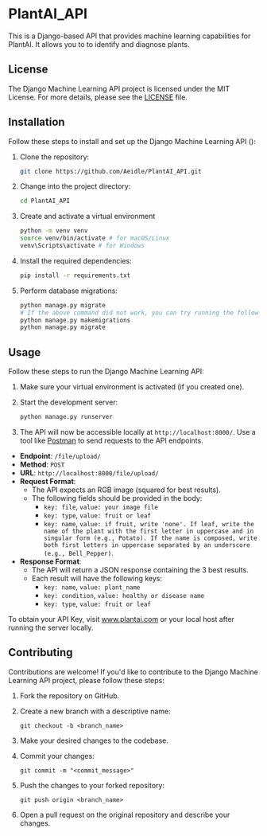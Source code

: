 # PlantAI_API


This is a Django-based API that provides machine learning capabilities for PlantAI. It allows you to to identify and diagnose plants.

## License

The Django Machine Learning API project is licensed under the MIT License. For more details, please see the [LICENSE](LICENSE) file.

## Installation

Follow these steps to install and set up the Django Machine Learning API ():

1. Clone the repository:
    ```bash
    git clone https://github.com/Aeidle/PlantAI_API.git
    ```


2. Change into the project directory:
    ```bash
    cd PlantAI_API
    ```

3. Create and activate a virtual environment
    ```bash
    python -m venv venv
    source venv/bin/activate # for macOS/Linux
    venv\Scripts\activate # for Windows
    ```

4. Install the required dependencies:
    ```bash
    pip install -r requirements.txt
    ```

5. Perform database migrations:
    ```bash
    python manage.py migrate
    # If the above command did not work, you can try running the following two commands instead:
    python manage.py makemigrations
    python manage.py migrate
    ```



## Usage

Follow these steps to run the Django Machine Learning API:

1. Make sure your virtual environment is activated (if you created one).

2. Start the development server:
    ```bash
    python manage.py runserver
    ```

3. The API will now be accessible locally at `http://localhost:8000/`. Use a tool like [Postman](https://www.postman.com/) to send requests to the API endpoints.

- **Endpoint**: `/file/upload/`
- **Method**: `POST`
- **URL**: `http://localhost:8000/file/upload/`
- **Request Format**:
  - The API expects an RGB image (squared for best results).
  - The following fields should be provided in the body:
    - `key: file`, `value: your image file`
    - `key: type`, `value: fruit or leaf`
    - `key: name`, `value: if fruit, write 'none'. If leaf, write the name of the plant with the first letter in uppercase and in singular form (e.g., Potato). If the name is composed, write both first letters in uppercase separated by an underscore (e.g., Bell_Pepper)`.
- **Response Format**:
  - The API will return a JSON response containing the 3 best results.
  - Each result will have the following keys:
    - `key: name`, `value: plant_name`
    - `key: condition`, `value: healthy or disease name`
    - `key: type`, `value: fruit or leaf`

To obtain your API Key, visit www.plantai.com or your local host after running the server locally.

## Contributing

Contributions are welcome! If you'd like to contribute to the Django Machine Learning API project, please follow these steps:

1. Fork the repository on GitHub.

2. Create a new branch with a descriptive name:
    ```git
    git checkout -b <branch_name>
    ```

3. Make your desired changes to the codebase.

4. Commit your changes:
    ```git
    git commit -m "<commit_message>"
    ```

5. Push the changes to your forked repository:
    ```git
    git push origin <branch_name>
    ```

6. Open a pull request on the original repository and describe your changes.

